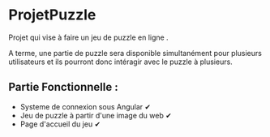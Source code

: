 # ProjetPuzzle
Projet qui vise à faire un jeu de puzzle en ligne .

A terme, une partie de puzzle sera disponible simultanément pour plusieurs utilisateurs et ils pourront donc intéragir avec le puzzle à plusieurs.

## Partie Fonctionnelle :
- Systeme de connexion sous Angular ✔
- Jeu de puzzle à partir d'une image du web ✔
- Page d'accueil du jeu ✔
